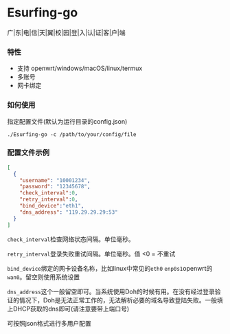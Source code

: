 # Esurfing-go
广|东|电|信|天|翼|校|园|登|入|认|证|客|户|端

### 特性

- 支持 openwrt/windows/macOS/linux/termux
- 多账号
- 网卡绑定

### 如何使用

指定配置文件(默认为运行目录的config.json)
```shell
./Esurfing-go -c /path/to/your/config/file
```

### 配置文件示例
```json
[
  {
    "username": "10001234",
    "password": "12345678",
    "check_interval":0,
    "retry_interval":0,
    "bind_device":"eth1",
    "dns_address": "119.29.29.29:53"
  }
]
```

`check_interval`检查网络状态间隔。单位毫秒。

`retry_interval`登录失败重试间隔。单位毫秒。值 <0 = 不重试

`bind_device`绑定的网卡设备名称，比如linux中常见的`eth0` `enp0s1`openwrt的`wan0`。留空则使用系统设置

`dns_address`这个一般留空即可。当系统使用Doh的时候有用。在没有经过登录验证的情况下，Doh是无法正常工作的，无法解析必要的域名导致登陆失败。一般填上DHCP获取的dns即可(请注意要带上端口号)

可按照json格式进行多用户配置
